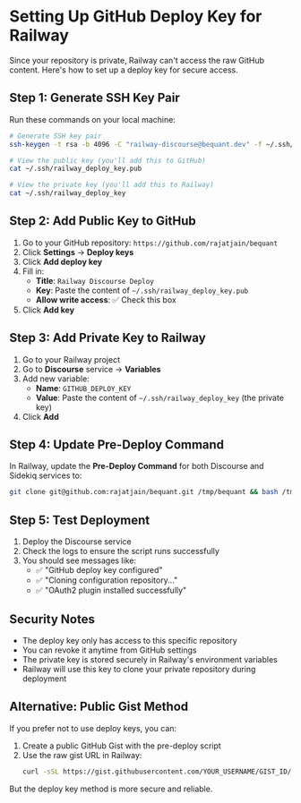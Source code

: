# Setting Up GitHub Deploy Key for Railway

Since your repository is private, Railway can't access the raw GitHub content. Here's how to set up a deploy key for secure access.

## Step 1: Generate SSH Key Pair

Run these commands on your local machine:

```bash
# Generate SSH key pair
ssh-keygen -t rsa -b 4096 -C "railway-discourse@bequant.dev" -f ~/.ssh/railway_deploy_key

# View the public key (you'll add this to GitHub)
cat ~/.ssh/railway_deploy_key.pub

# View the private key (you'll add this to Railway)
cat ~/.ssh/railway_deploy_key
```

## Step 2: Add Public Key to GitHub

1. Go to your GitHub repository: `https://github.com/rajatjain/bequant`
2. Click **Settings** → **Deploy keys**
3. Click **Add deploy key**
4. Fill in:
   - **Title**: `Railway Discourse Deploy`
   - **Key**: Paste the content of `~/.ssh/railway_deploy_key.pub`
   - **Allow write access**: ✅ Check this box
5. Click **Add key**

## Step 3: Add Private Key to Railway

1. Go to your Railway project
2. Go to **Discourse** service → **Variables**
3. Add new variable:
   - **Name**: `GITHUB_DEPLOY_KEY`
   - **Value**: Paste the content of `~/.ssh/railway_deploy_key` (the private key)
4. Click **Add**

## Step 4: Update Pre-Deploy Command

In Railway, update the **Pre-Deploy Command** for both Discourse and Sidekiq services to:

```bash
git clone git@github.com:rajatjain/bequant.git /tmp/bequant && bash /tmp/bequant/forum/pre-deploy.sh
```

## Step 5: Test Deployment

1. Deploy the Discourse service
2. Check the logs to ensure the script runs successfully
3. You should see messages like:
   - ✅ "GitHub deploy key configured"
   - ✅ "Cloning configuration repository..."
   - ✅ "OAuth2 plugin installed successfully"

## Security Notes

- The deploy key only has access to this specific repository
- You can revoke it anytime from GitHub settings
- The private key is stored securely in Railway's environment variables
- Railway will use this key to clone your private repository during deployment

## Alternative: Public Gist Method

If you prefer not to use deploy keys, you can:

1. Create a public GitHub Gist with the pre-deploy script
2. Use the raw gist URL in Railway:
   ```bash
   curl -sSL https://gist.githubusercontent.com/YOUR_USERNAME/GIST_ID/raw/pre-deploy.sh | bash
   ```

But the deploy key method is more secure and reliable. 
